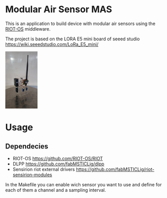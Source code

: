 Modular Air Sensor MAS
===========

This is an application to build device with modular air sensors using the [RIOT-OS](https://www.riot-os.org/) middleware.


The project is based on the LORA E5 mini board of seeed studio https://wiki.seeedstudio.com/LoRa_E5_mini/

<img src="https://github.com/fabMSTICLig/modular-air-sensors/blob/main/example_device.jpg?raw=true" alt="example_device" width=20% height=20%>

Usage
=====

## Dependecies

- RIOT-OS https://github.com/RIOT-OS/RIOT
- DLPP https://github.com/fabMSTICLig/dlpp
- Sensirion riot external drivers https://github.com/fabMSTICLig/riot-sensirion-modules

In the Makefile you can enable wich sensor you want to use and define for each of them a channel and a sampling interval.
